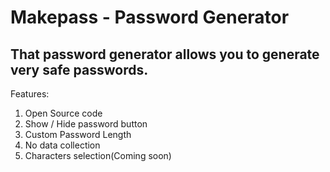 # Makepass - Password Generator
That password generator allows you to generate very safe passwords. 
---
Features:
1. Open Source code
2. Show / Hide password button
3. Custom Password Length
4. No data collection
5. Characters selection(Coming soon)
